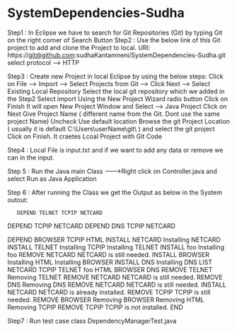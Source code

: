 # SystemDependencies-Sudha

Step1 :  In Eclipse we have to search for Git Repositories (Git) by typing Git on the right corner of Search Button
Step2 :  Use the below link of this Git project to add and clone the Project to local.
          URI: 
          https://git@github.com:sudhaKantamneni/SystemDependencies-Sudha.git
          select protocol  -->  HTTP
        
Step3 : Create new Project in local Eclipse by using the below steps:
        Click on File --> Import --> Select  Projects from Git --> Click Next --> Select Existing Local Repository
        Select the local git repository which we added in the Step2
        Select import Using the New Project Wizard radio button
        Click on Finish
        It will open New Project Window and Select --> Java Project
        Click on Next
        Give Project Name ( different name from the Git. Dont use the same project Name)
        Uncheck Use default location
        Browse the git Project Location ( usually it is default C:\Users\userName\git\ ) and select the git project
        Click on Finish.
        It craetes Lcoal Project with Git Code
        
 Step4 : Local File is input.txt and if we want to add any data or remove we can in the input.
 
 Step 5 : Run the Java main Class  --->Right click on Controller.java and select Run as Java Application
 
 Step 6 : After running the Class we get the Output as below in the System outout:
 
 
       DEPEND TELNET TCPIP NETCARD
DEPEND TCPIP NETCARD
DEPEND DNS TCPIP NETCARD

DEPEND BROWSER TCPIP HTML
INSTALL NETCARD
Installing NETCARD
INSTALL TELNET
Installing TCPIP
Installing TELNET
INSTALL foo
Installing foo
REMOVE NETCARD
NETCARD is still needed.
INSTALL BROWSER
Installing HTML
Installing BROWSER
INSTALL DNS
Installing DNS
LIST
NETCARD
TCPIP
TELNET
foo
HTML
BROWSER
DNS
REMOVE TELNET
Removing TELNET
REMOVE NETCARD
NETCARD is still needed.
REMOVE DNS
Removing DNS
REMOVE NETCARD
NETCARD is still needed.
INSTALL NETCARD
NETCARD is already installed.
REMOVE TCPIP
TCPIP is still needed.
REMOVE BROWSER
Removing BROWSER
Removing HTML
Removing TCPIP
REMOVE TCPIP
TCPIP is not installed.
END

Step7 : Run test case class DependencyManagerTest.java
